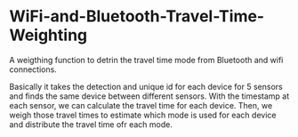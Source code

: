 # WiFi-and-Bluetooth-Travel-Time-Weighting
A weigthing function to detrin the travel time mode from Bluetooth and wifi connections.

Basically it takes the detection and unique id for each device for 5 sensors and finds the same device between different sensors.
With the timestamp at each sensor, we can calculate the travel time for each device.
Then, we weigh those travel times to estimate which mode is used for each device and distribute the travel time ofr each mode.
